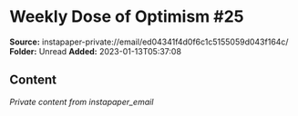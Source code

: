 # Weekly Dose of Optimism #25

**Source:** instapaper-private://email/ed04341f4d0f6c1c5155059d043f164c/
**Folder:** Unread
**Added:** 2023-01-13T05:37:08




## Content
*Private content from instapaper_email*
